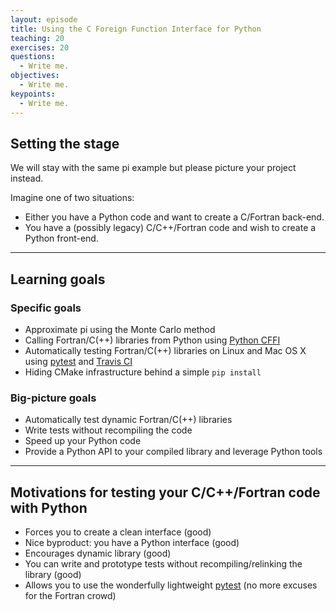 ```yaml
---
layout: episode
title: Using the C Foreign Function Interface for Python
teaching: 20
exercises: 20
questions:
  - Write me.
objectives:
  - Write me.
keypoints:
  - Write me.
---
```


## Setting the stage

We will stay with the same pi example but please picture your project instead.

Imagine one of two situations:

- Either you have a Python code and want to create a C/Fortran back-end.
- You have a (possibly legacy) C/C++/Fortran code and wish to create a Python front-end.

---

## Learning goals

### Specific goals

- Approximate pi using the Monte Carlo method
- Calling Fortran/C(++) libraries from Python using [Python CFFI](https://cffi.readthedocs.io)
- Automatically testing Fortran/C(++) libraries on Linux and Mac OS X using
  [pytest](https://docs.pytest.org) and [Travis CI](https://travis-ci.org)
- Hiding CMake infrastructure behind a simple `pip install`


### Big-picture goals

- Automatically test dynamic Fortran/C(++) libraries
- Write tests without recompiling the code
- Speed up your Python code
- Provide a Python API to your compiled library and leverage Python tools

---

## Motivations for testing your C/C++/Fortran code with Python

- Forces you to create a clean interface (good)
- Nice byproduct: you have a Python interface (good)
- Encourages dynamic library (good)
- You can write and prototype tests without recompiling/relinking the library (good)
- Allows you to use the wonderfully lightweight [pytest](http://pytest.org) (no more excuses for the Fortran crowd)
